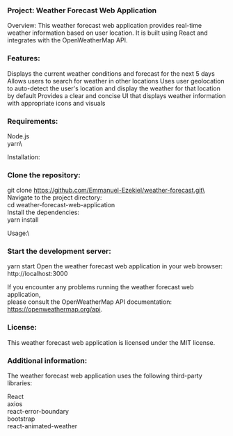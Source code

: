 
### Project: Weather Forecast Web Application

Overview: This weather forecast web application provides real-time weather information based on user location. It is built using React and integrates with the OpenWeatherMap API.

### Features:

Displays the current weather conditions and forecast for the next 5 days
Allows users to search for weather in other locations
Uses user geolocation to auto-detect the user's location and display the weather for that location by default
Provides a clear and concise UI that displays weather information with appropriate icons and visuals

### Requirements:

Node.js\
yarn\

Installation:

### Clone the repository:
git clone https://github.com/Emmanuel-Ezekiel/weather-forecast.git\
Navigate to the project directory:\
cd weather-forecast-web-application\
Install the dependencies:\
yarn install


Usage:\

### Start the development server:
yarn start
Open the weather forecast web application in your web browser:\
http://localhost:3000

If you encounter any problems running the weather forecast web application,\
 please consult the OpenWeatherMap API documentation:
 https://openweathermap.org/api.

### License:

This weather forecast web application is licensed under the MIT license.

### Additional information:

The weather forecast web application uses the following third-party libraries:

React\
axios\
react-error-boundary\
bootstrap\
react-animated-weather


